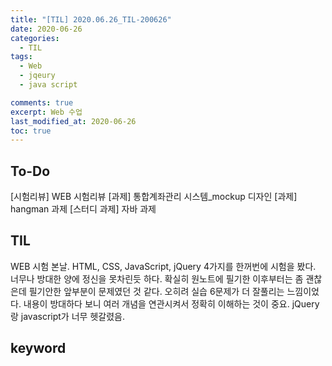 ```yaml
---
title: "[TIL] 2020.06.26_TIL-200626"
date: 2020-06-26
categories:
  - TIL
tags:
  - Web
  - jqeury
  - java script

comments: true
excerpt: Web 수업
last_modified_at: 2020-06-26
toc: true
---
```


## To-Do
[시험리뷰] WEB 시험리뷰
[과제] 통합계좌관리 시스템_mockup 디자인
[과제] hangman 과제
[스터디 과제] 자바 과제


## TIL
WEB 시험 본날. HTML, CSS, JavaScript, jQuery 4가지를 한꺼번에 시험을 봤다. 너무나 방대한 양에 정신을 못차린듯 하다. 확실히 원노트에 필기한 이후부터는 좀 괜찮은데 필기안한 앞부분이 문제였던 것 같다. 오히려 실습 6문제가 더 잘풀리는 느낌이었다. 
내용이 방대하다 보니 여러 개념을 연관시켜서 정확히 이해하는 것이 중요. jQuery랑 javascript가 너무 헷갈렸음.
 
## keyword
